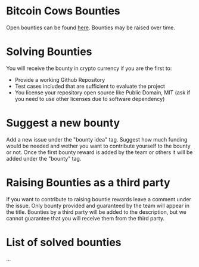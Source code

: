 # Bitcoin Cows Bounties

Open bounties can be found [here](https://github.com/bitcoincows/bounties/issues). Bounties may be raised over time.

# Solving Bounties
You will receive the bounty in crypto currency if you are the first to:
- Provide a working Github Repository
- Test cases included that are sufficient to evaluate the project
- You license your repository open source like Public Domain, MIT (ask if you need to use other licenses due to software dependency)

# Suggest a new bounty
Add a new issue under the "bounty idea" tag. Suggest how much funding would be needed and wether you want to contribute yourself to the bounty or not. Once the first bounty reward is added by the team or others it will be added under the "bounty" tag.

# Raising Bounties as a third party
If you want to contribute to raising bountie rewards leave a comment under the issue. Only bounty provided and guaranteed by the team will appear in the title. Bounties by a third party will be added to the description, but we cannot guarantee that you will receive them from the third party.

# List of solved bounties
...
